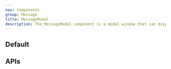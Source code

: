 ```yaml
---
nav: Components
group: Message
title: MessageModal
description: The MessageModal component is a modal window that can display either a message in Markdown format or a message input field for editing the message.
---
```


## Default

<code src="./demos/index.tsx" center></code>

## APIs

<API></API>
